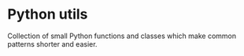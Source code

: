 # Python utils

Collection of small Python functions and classes which make common patterns shorter and easier.

